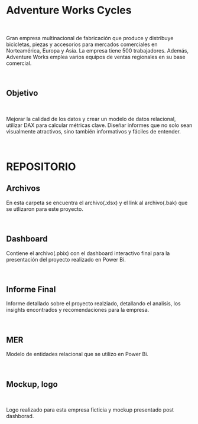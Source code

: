 # Adventure Works Cycles
<BR>

Gran empresa multinacional de fabricación que produce y distribuye bicicletas, piezas y accesorios para mercados comerciales en Norteamérica, Europa y Asia. La empresa tiene 500 trabajadores. Además, Adventure Works emplea varios equipos de ventas regionales en su base comercial.

<br>

## Objetivo

<br>

Mejorar la calidad de los datos y crear un modelo de datos relacional, utilizar DAX para calcular métricas clave. Diseñar informes que no solo sean visualmente atractivos, sino también informativos y fáciles de entender.

<br>

# REPOSITORIO

## Archivos 
En esta carpeta se encuentra el archivo(.xlsx) y el link al archivo(.bak) que se utlizaron para este proyecto.

<br>

## Dashboard
Contiene el archivo(.pbix) con el dashboard interactivo final para la presentación del proyecto realizado en Power Bi.

<br>

## Informe Final 
Informe detallado sobre el proyecto realziado, detallando el analisis, los insights encontrados y recomendaciones para la empresa.

<br>

## MER
Modelo de entidades relacional que se utilizo en Power Bi.

<br>

## Mockup, logo

<br>

Logo realizado para esta empresa ficticia y mockup presentado post dashborad.
